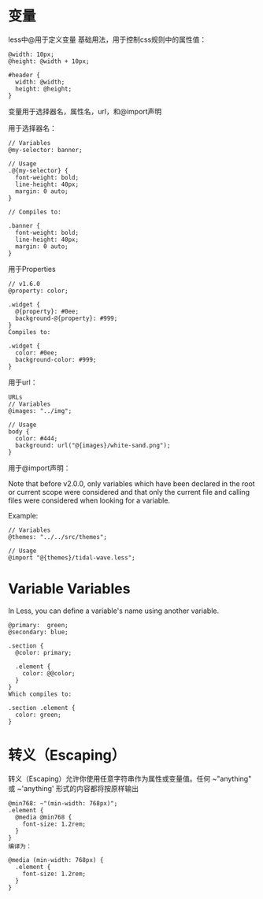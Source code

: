 # 变量

less中@用于定义变量
基础用法，用于控制css规则中的属性值：
```
@width: 10px;
@height: @width + 10px;

#header {
  width: @width;
  height: @height;
}
```

变量用于选择器名，属性名，url，和@import声明

用于选择器名：
```
// Variables
@my-selector: banner;

// Usage
.@{my-selector} {
  font-weight: bold;
  line-height: 40px;
  margin: 0 auto;
}

// Compiles to:

.banner {
  font-weight: bold;
  line-height: 40px;
  margin: 0 auto;
}
```

用于Properties
```
// v1.6.0
@property: color;

.widget {
  @{property}: #0ee;
  background-@{property}: #999;
}
Compiles to:

.widget {
  color: #0ee;
  background-color: #999;
}

```

用于url：
```
URLs
// Variables
@images: "../img";

// Usage
body {
  color: #444;
  background: url("@{images}/white-sand.png");
}
```

用于@import声明：

Note that before v2.0.0, only variables which have been declared in the root or current scope were considered and that only the current file and calling files were considered when looking for a variable.

Example:

```
// Variables
@themes: "../../src/themes";

// Usage
@import "@{themes}/tidal-wave.less";
```


# Variable Variables
In Less, you can define a variable's name using another variable.

```
@primary:  green;
@secondary: blue;

.section {
  @color: primary;

  .element {
    color: @@color;
  }
}
Which compiles to:

.section .element {
  color: green;
}
```

# 转义（Escaping）
转义（Escaping）允许你使用任意字符串作为属性或变量值。任何 ~"anything" 或 ~'anything' 形式的内容都将按原样输出

```
@min768: ~"(min-width: 768px)";
.element {
  @media @min768 {
    font-size: 1.2rem;
  }
}
编译为：

@media (min-width: 768px) {
  .element {
    font-size: 1.2rem;
  }
}
```